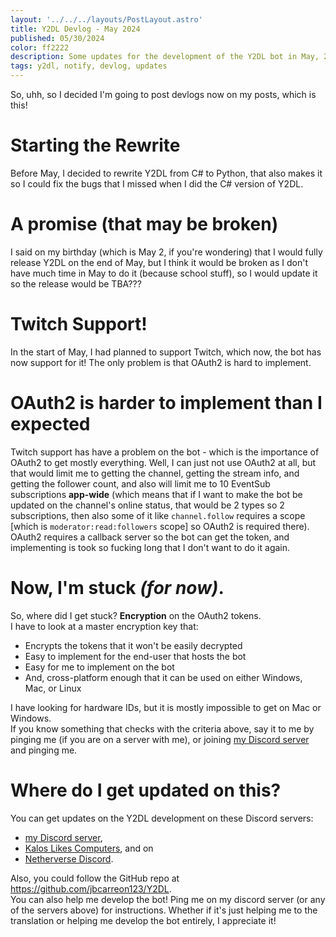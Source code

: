 ```yaml
---
layout: '../../../layouts/PostLayout.astro'
title: Y2DL Devlog - May 2024
published: 05/30/2024
color: ff2222
description: Some updates for the development of the Y2DL bot in May, 2024!
tags: y2dl, notify, devlog, updates
---
```


So, uhh, so I decided I'm going to post devlogs now on my posts, which is this!

# Starting the Rewrite
Before May, I decided to rewrite Y2DL from C# to Python, that also makes it so I could fix the bugs that I missed when I did the C# version of Y2DL.

# A promise (that may be broken)
I said on my birthday (which is May 2, if you're wondering) that I would fully release Y2DL on the end of May, but I think it would be broken as I don't have much time in May to do it (because school stuff), so I would update it so the release would be TBA???

# Twitch Support!
In the start of May, I had planned to support Twitch, which now, the bot has now support for it! The only problem is that OAuth2 is hard to implement.

# OAuth2 is harder to implement than I expected
Twitch support has have a problem on the bot - which is the importance of OAuth2 to get mostly everything. Well, I can just not use OAuth2 at all, but that would limit me to getting the channel, getting the stream info, and getting the follower count, and also will limit me to 10 EventSub subscriptions **app-wide** (which means that if I want to make the bot be updated on the channel's online status, that would be 2 types so 2 subscriptions, then also some of it like `channel.follow` requires a scope [which is `moderator:read:followers` scope] so OAuth2 is required there).   
OAuth2 requires a callback server so the bot can get the token, and implementing is took so fucking long that I don't want to do it again.

# Now, I'm stuck *(for now)*.
So, where did I get stuck? **Encryption** on the OAuth2 tokens.   
I have to look at a master encryption key that:
- Encrypts the tokens that it won't be easily decrypted
- Easy to implement for the end-user that hosts the bot
- Easy for me to implement on the bot
- And, cross-platform enough that it can be used on either Windows, Mac, or Linux

I have looking for hardware IDs, but it is mostly impossible to get on Mac or Windows.   
If you know something that checks with the criteria above, say it to me by pinging me (if you are on a server with me), or joining [my Discord server](https://discord.gg/P5ecFZNyCc) and pinging me.

# Where do I get updated on this?
You can get updates on the Y2DL development on these Discord servers:
- [my Discord server](https://discord.gg/P5ecFZNyCc),
- [Kalos Likes Computers](https://discord.gg/HN73Tp93S4), and on
- [Netherverse Discord](https://discord.gg/hdEz7PPgca).   

Also, you could follow the GitHub repo at https://github.com/jbcarreon123/Y2DL.   
You can also help me develop the bot! Ping me on my discord server (or any of the servers above) for instructions. Whether if it's just helping me to the translation or helping me develop the bot entirely, I appreciate it!